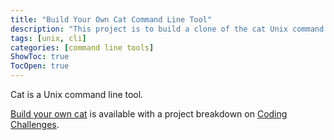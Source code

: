 ```yaml
---
title: "Build Your Own Cat Command Line Tool"
description: "This project is to build a clone of the cat Unix command line tool."
tags: [unix, cli]
categories: [command line tools]
ShowToc: true
TocOpen: true
---
```


Cat is a Unix command line tool.

<!--more-->

[Build your own cat](https://codingchallenges.fyi/challenges/challenge-cat) is available with a project breakdown on [Coding Challenges](https://codingchallenges.fyi/).